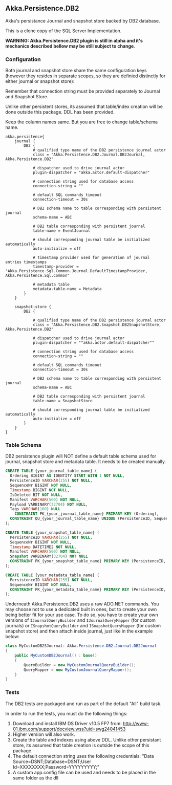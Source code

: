## Akka.Persistence.DB2
Akka's persistance Journal and snapshot store backed by DB2 database. 

This is a clone copy of the SQL Server Implementation.

**WARNING: Akka.Persistence.DB2 plugin is still in alpha and it's mechanics described bellow may be still subject to change**.

### Configuration

Both journal and snapshot store share the same configuration keys (however they resides in separate scopes, so they are definied distinctly for either journal or snapshot store):

Remember that connection string must be provided separately to Journal and Snapshot Store.

Unlike other persistent stores, its assumed that table/index creation will be done outside this package. DDL has been provided.

Keep the column names same. But you are free to change table/schema name.

```hocon
akka.persistence{
	journal {
		DB2 {
			# qualified type name of the DB2 persistence journal actor
			class = "Akka.Persistence.DB2.Journal.DB2Journal, Akka.Persistence.DB2"

			# dispatcher used to drive journal actor
			plugin-dispatcher = "akka.actor.default-dispatcher"

			# connection string used for database access
			connection-string = ""

			# default SQL commands timeout
			connection-timeout = 30s

			# DB2 schema name to table corresponding with persistent journal
			schema-name = ABC

			# DB2 table corresponding with persistent journal
			table-name = EventJournal

			# should corresponding journal table be initialized automatically
			auto-initialize = off

			# timestamp provider used for generation of journal entries timestamps
			timestamp-provider = "Akka.Persistence.Sql.Common.Journal.DefaultTimestampProvider, Akka.Persistence.Sql.Common"

			# metadata table
			metadata-table-name = Metadata
		}
	}

	snapshot-store {
		DB2 {

			# qualified type name of the DB2 persistence journal actor
			class = "Akka.Persistence.DB2.Snapshot.DB2SnapshotStore, Akka.Persistence.DB2"

			# dispatcher used to drive journal actor
			plugin-dispatcher = ""akka.actor.default-dispatcher""

			# connection string used for database access
			connection-string = ""

			# default SQL commands timeout
			connection-timeout = 30s

			# DB2 schema name to table corresponding with persistent journal
			schema-name = ABC

			# DB2 table corresponding with persistent journal
			table-name = SnapshotStore

			# should corresponding journal table be initialized automatically
			auto-initialize = off
		}
	}
}
```
### Table Schema

DB2 persistence plugin will NOT define a default table schema used for journal, snapshot store and metadata table. It needs to be created manually.

```SQL
CREATE TABLE {your_journal_table_name} (
  Ordering BIGINT AS IDENTITY START WITH 1 NOT NULL,
  PersistenceID VARCHAR(255) NOT NULL,
  SequenceNr BIGINT NOT NULL,
  Timestamp BIGINT NOT NULL,
  IsDeleted BIT NOT NULL,
  Manifest VARCHAR(500) NOT NULL,
  Payload VARBINARY(32704) NOT NULL,
  Tags VARCHAR(100) NULL
	CONSTRAINT PK_{your_journal_table_name} PRIMARY KEY (Ordering),
  CONSTRAINT QU_{your_journal_table_name} UNIQUE (PersistenceID, SequenceNr)
);

CREATE TABLE {your_snapshot_table_name} (
  PersistenceID VARCHAR(255) NOT NULL,
  SequenceNr BIGINT NOT NULL,
  Timestamp DATETIME2 NOT NULL,
  Manifest VARCHAR(500) NOT NULL,
  Snapshot VARBINARY(32704) NOT NULL
  CONSTRAINT PK_{your_snapshot_table_name} PRIMARY KEY (PersistenceID, SequenceNr)
);

CREATE TABLE {your_metadata_table_name} (
  PersistenceID VARCHAR(255) NOT NULL,
  SequenceNr BIGINT NOT NULL,
  CONSTRAINT PK_{your_metadata_table_name} PRIMARY KEY (PersistenceID, SequenceNr)
);
```
Underneath Akka.Persistence.DB2 uses a raw ADO.NET commands. You may choose not to use a dedicated built in ones, but to create your own being better fit for your use case. To do so, you have to create your own versions of `IJournalQueryBuilder` and `IJournalQueryMapper` (for custom journals) or `ISnapshotQueryBuilder` and `ISnapshotQueryMapper` (for custom snapshot store) and then attach inside journal, just like in the example below:

```C#
class MyCustomDB2SJournal: Akka.Persistence.DB2.Journal.DB2Journal
{
    public MyCustomDB2Journal() : base()
    {
        QueryBuilder = new MyCustomJournalQueryBuilder();
        QueryMapper = new MyCustomJournalQueryMapper();
    }
}
```

### Tests

The DB2 tests are packaged and run as part of the default "All" build task.

In order to run the tests, you must do the following things:

1. Download and install IBM DS Driver v10.5 FP7 from: http://www-01.ibm.com/support/docview.wss?uid=swg24041453
2. Higher version will also work.
3. Create the table and indexes using above DDL. Unlike other persistant store, its assumed that table creation is outside the scope of this package.
4. The default connection string uses the following credentials: "Data Source=DSNT;Database=DSNT;User Id=XXXXXXXX;Password=YYYYYYYYY;"
5. A custom app.config file can be used and needs to be placed in the same folder as the dll

